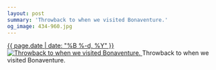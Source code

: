 ```yaml
---
layout: post
summary: 'Throwback to when we visited Bonaventure.'
og_image: 434-960.jpg
---
```


<p>
 <time>
  <a href="/434">
   {{ page.date | date: "%B %-d, %Y" }}
  </a>
 </time>
 <a href="/434">
  <img alt="Throwback to when we visited Bonaventure." data-taken="10/26/2015" sizes="(min-width: 700px) 50vw, calc(100vw - 2rem)" src="{{ site.assets_url }}/434-480.jpg" srcset="{{ site.assets_url }}/434-960.jpg 960w, {{ site.assets_url }}/434-720.jpg 720w, {{ site.assets_url }}/434-480.jpg 480w, {{ site.assets_url }}/434-240.jpg 240w"/>
 </a>
 <span>
  Throwback to when we visited Bonaventure.
 </span>
</p>
